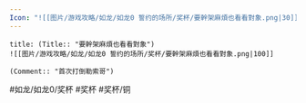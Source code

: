 ```yaml
---
Icon: "![[图片/游戏攻略/如龙/如龙0 誓约的场所/奖杯/要幹架麻煩也看看對象.png|30]]"
---
```

```ad-common-bronze-trophy
title: (Title:: "要幹架麻煩也看看對象")
![[图片/游戏攻略/如龙/如龙0 誓约的场所/奖杯/要幹架麻煩也看看對象.png|100]]

(Comment:: "首次打倒勒索哥")
```

#如龙/如龙0/奖杯 #奖杯 #奖杯/铜
